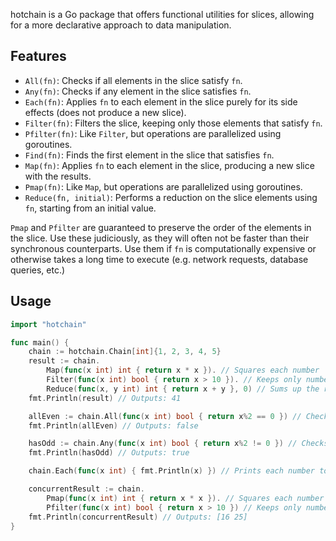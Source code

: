 hotchain is a Go package that offers functional utilities for slices, allowing for a more declarative approach to data manipulation.

## Features

- `All(fn)`: Checks if all elements in the slice satisfy `fn`.
- `Any(fn)`: Checks if any element in the slice satisfies `fn`.
- `Each(fn)`: Applies `fn` to each element in the slice purely for its side effects (does not produce a new slice).
- `Filter(fn)`: Filters the slice, keeping only those elements that satisfy `fn`.
- `Pfilter(fn)`: Like `Filter`, but operations are parallelized using goroutines.
- `Find(fn)`: Finds the first element in the slice that satisfies `fn`.
- `Map(fn)`: Applies `fn` to each element in the slice, producing a new slice with the results.
- `Pmap(fn)`: Like `Map`, but operations are parallelized using goroutines.
- `Reduce(fn, initial)`: Performs a reduction on the slice elements using `fn`, starting from an initial value.

`Pmap` and `Pfilter` are guaranteed to preserve the order of the elements in the slice. Use these judiciously, as they will often not be faster than their synchronous counterparts. Use them if `fn` is computationally expensive or otherwise takes a long time to execute (e.g. network requests, database queries, etc.)



## Usage

```go
import "hotchain"

func main() {
    chain := hotchain.Chain[int]{1, 2, 3, 4, 5}
    result := chain.
        Map(func(x int) int { return x * x }). // Squares each number
        Filter(func(x int) bool { return x > 10 }). // Keeps only numbers greater than 10
        Reduce(func(x, y int) int { return x + y }, 0) // Sums up the remaining numbers
    fmt.Println(result) // Outputs: 41

    allEven := chain.All(func(x int) bool { return x%2 == 0 }) // Checks if all numbers are even
    fmt.Println(allEven) // Outputs: false

    hasOdd := chain.Any(func(x int) bool { return x%2 != 0 }) // Checks if there's any odd number
    fmt.Println(hasOdd) // Outputs: true

    chain.Each(func(x int) { fmt.Println(x) }) // Prints each number to stdout

    concurrentResult := chain.
        Pmap(func(x int) int { return x * x }). // Squares each number in parallel
        Pfilter(func(x int) bool { return x > 10 }) // Keeps only numbers greater than 10 in parallel
    fmt.Println(concurrentResult) // Outputs: [16 25]
}
```
